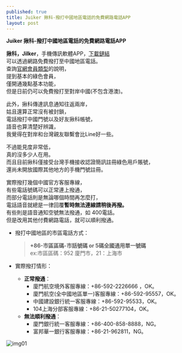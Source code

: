 ```yaml
---
published: true
title: Juiker 揪科-撥打中國地區電話的免費網路電話APP
layout: post
---
```

**Juiker 揪科-撥打中國地區電話的免費網路電話APP**   

**揪科，Jilker**，手機傳訊軟體APP，[下載鏈結][1]    
可以透過網路免費撥打至中國地區電話。    
查詢[官網會員類型][2]的說明，   
提到基本的綠色會員，    
僅開通幾點基本功能，    
但是日前仍可以免費撥打至對岸中國(不包含港澳)。    
    
此外，揪科傳達訊息通知往返兩岸，    
姑且還算正常沒有被封鎖，    
電話撥打中國門號以及好友揪科帳號，    
語音也算清楚好辨識，    
我覺得在對岸和台灣親友聯繫會比Line好一些。    
    
不過能見度非常低，    
真的沒多少人在用。    
而且目前揪科僅接受台灣手機接收認證簡訊註冊綠色用戶賬號，    
還尚未開放國際其他地方的手機門號註冊。    
    
實際撥打幾個中國官方客服專線，    
有些電話號碼可以正常連上撥通，    
而部分電話則是無論哪個時間再怎麼打，    
電話語音就總是一律回覆**暫時無法連線請稍後再撥。**    
有些則是語音通知空號無法撥通，如 400電話。    
但是改用其他付費網路電話，就可以順利撥通。    
    
* 撥打中國地區的市區電話方式：    
    > **+86-市區區碼-市話號碼 or 5碼全國通用單一號碼**  
    > ex:市區區碼：952 廈門市，21：上海市   
  
* 實際撥打情形：    
    * **正常撥通**：     
        * 廈門航空境外客服專線：+86-592-2226666 ，OK。    
        * 廈門航空(全中國地區單一)客服專線：+86-592-95557，OK。   
        * 中國建設銀行統一客服專線：+86-592-95533，OK。   
        * 104上海分部客服專線：+86-21-50277104，OK。    
    * **無法順利撥通**：    
        * 廈門銀行統一客服專線：+86-400-858-8888，NG。    
        * 富邦華一銀行客服專線：+86-21-962811，NG。   

![img01][img01]

[1]: https://www.juiker.tw/download.html
[2]: https://www.juiker.tw/member.html
[img01]: http://7xkf83.com1.z0.glb.clouddn.com/Screenshot_2016-07-06-17-57-282-fs8.png
